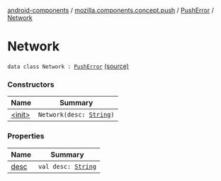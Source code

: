 [android-components](../../../index.md) / [mozilla.components.concept.push](../../index.md) / [PushError](../index.md) / [Network](./index.md)

# Network

`data class Network : `[`PushError`](../index.md) [(source)](https://github.com/mozilla-mobile/android-components/blob/master/components/concept/push/src/main/java/mozilla/components/concept/push/PushProcessor.kt#L100)

### Constructors

| Name | Summary |
|---|---|
| [&lt;init&gt;](-init-.md) | `Network(desc: `[`String`](https://kotlinlang.org/api/latest/jvm/stdlib/kotlin/-string/index.html)`)` |

### Properties

| Name | Summary |
|---|---|
| [desc](desc.md) | `val desc: `[`String`](https://kotlinlang.org/api/latest/jvm/stdlib/kotlin/-string/index.html) |
